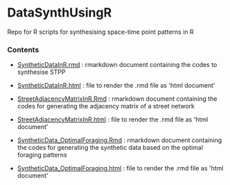 
# DataSynthUsingR
Repo for R scripts for synthesising space-time point patterns in R 


### Contents

- [SyntheticDataInR.rmd](SyntheticDataInR.rmd) : rmarkdown document containing the codes to synthesise STPP
- [SyntheticDataInR.html](http://htmlpreview.github.io/?https://github.com/QuantCrimAtLeeds/DataSynth/blob/master/DataSynthUsingR/SyntheticDataInR.html) : file to render the .rmd file as 'html document' 

- [StreetAdjacencyMatrixInR.Rmd](StreetAdjacencyMatrixInR.Rmd) : rmarkdown document containing the codes for generating the adjacency matrix of a street network
- [StreetAdjacencyMatrixInR.html](http://htmlpreview.github.io/?https://github.com/QuantCrimAtLeeds/DataSynth/blob/master/DataSynthUsingR/StreetAdjacencyMatrixInR.html) : file to render the .rmd file as 'html document' 

- [SyntheticData_OptimalForaging.Rmd](SyntheticData_OptimalForaging.Rmd) : rmarkdown document containing the codes for generating the synthetic data based on the optimal foraging patterns
- [SyntheticData_OptimalForaging.html](http://htmlpreview.github.io/?https://github.com/QuantCrimAtLeeds/DataSynth/blob/master/DataSynthUsingR/SyntheticData_OptimalForaging.html) : file to render the .rmd file as 'html document' 
